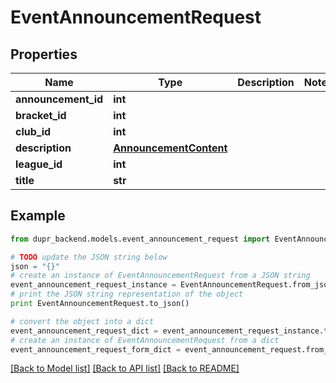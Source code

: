 # EventAnnouncementRequest


## Properties
Name | Type | Description | Notes
------------ | ------------- | ------------- | -------------
**announcement_id** | **int** |  | 
**bracket_id** | **int** |  | 
**club_id** | **int** |  | 
**description** | [**AnnouncementContent**](AnnouncementContent.md) |  | 
**league_id** | **int** |  | 
**title** | **str** |  | 

## Example

```python
from dupr_backend.models.event_announcement_request import EventAnnouncementRequest

# TODO update the JSON string below
json = "{}"
# create an instance of EventAnnouncementRequest from a JSON string
event_announcement_request_instance = EventAnnouncementRequest.from_json(json)
# print the JSON string representation of the object
print EventAnnouncementRequest.to_json()

# convert the object into a dict
event_announcement_request_dict = event_announcement_request_instance.to_dict()
# create an instance of EventAnnouncementRequest from a dict
event_announcement_request_form_dict = event_announcement_request.from_dict(event_announcement_request_dict)
```
[[Back to Model list]](../README.md#documentation-for-models) [[Back to API list]](../README.md#documentation-for-api-endpoints) [[Back to README]](../README.md)


